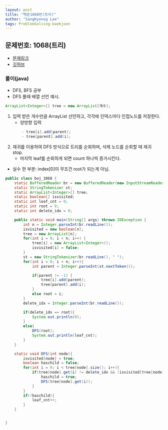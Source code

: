 ```yaml
---
layout: post
title: "백준1068번(트리)"
author: "SangKyenog Lee"
tags: ProblemSolving-baekjoon
---
```


## 문제번호: 1068(트리)
- [문제링크](https://www.acmicpc.net/problem/1068)
- [깃허브](https://github.com/sksk713/PS/blob/master/2%EC%A3%BC%EC%B0%A8/1068.java)


### 풀이(java)

- DFS, BFS 공부
- DFS 풀때 배열 선언 예시.
```java
ArrayList<Integer>[] tree = new ArrayList[개수];
```

1. 입력 받은 개수만큼 ArrayList 선언하고, 각각에 인덱스마다 인접노드를 저장한다.
    - 양방향 입력
    ```java
        - tree[i].add(parent);
        - tree[parent].add(i);
    ```
2. 재귀를 이용하여 DFS 방식으로 트리를 순회하며, 삭제 노드를 순회할 때 재귀 stop.
    - 마지막 leaf를 순회하게 되면 count 하나씩 증가시킨다.

- 실수 한 부분: index[0]이 무조건 root가 되는게 아님.
```java
public class boj_1068 {
    static BufferedReader br = new BufferedReader(new InputStreamReader(System.in));
    static StringTokenizer st;
    static ArrayList<Integer>[] tree;
    static boolean[] isvisited;
    static int leaf_cnt = 0;
    static int root = 0;
    static int delete_idx = 0;

    public static void main(String[] args) throws IOException {
        int n = Integer.parseInt(br.readLine());
        isvisited = new boolean[n];
        tree = new ArrayList[n];
        for(int i = 0; i < n; i++) {
            tree[i] = new ArrayList<Integer>();
            isvisited[i] = false;
        }
        st = new StringTokenizer(br.readLine(), " ");
        for(int i = 0; i < n; i++){
            int parent = Integer.parseInt(st.nextToken());

            if(parent != -1) {
                tree[i].add(parent);
                tree[parent].add(i);
            }
            else root = i;
        }
        delete_idx = Integer.parseInt(br.readLine());

        if(delete_idx == root){
            System.out.println(0);
        }
        else{
            DFS(root);
            System.out.println(leaf_cnt);
        }
    }

    static void DFS(int node){
        isvisited[node] = true;
        boolean haschild = false;
        for(int i = 0; i < tree[node].size(); i++){
            if(tree[node].get(i) != delete_idx && !isvisited[tree[node].get(i)]) {
                haschild = true;
                DFS(tree[node].get(i));
            }
        }
        if(!haschild){
            leaf_cnt++;
        }
    }


}
```